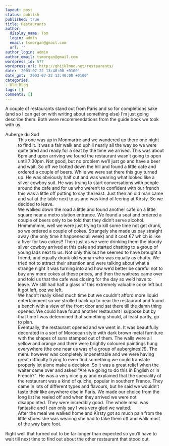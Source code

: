 ```yaml
---
layout: post
status: publish
published: true
title: Restaurants
author:
  display_name: Tom
  login: admin
  email: tsmorgan@gmail.com
  url: ''
author_login: admin
author_email: tsmorgan@gmail.com
wordpress_id: 577
wordpress_url: http://ghijklmno.net/restaurants/
date: '2003-07-22 13:40:00 +0100'
date_gmt: '2003-07-22 13:40:00 +0100'
categories:
- Old Blog
tags: []
comments: []
---
```

<p>A couple of restaurants stand out from Paris and so for completions sake (and so I can get on with writing about something else) I&#8217;m just going describe them. Both were recommendations from the guide book we took with us.</p>

<dl>
<dt>Auberge du Sud</dt>
<dd>This one was up in Monmartre and we wandered up there one night to find it. It was a fair walk and uphill nearly all the way so we were quite tired and ready for a seat by the time we arrived. This was about 6pm and upon arriving we found the restaurant wasn&#8217;t going to open until 7:30pm. Not good, but no problem we&#8217;ll just go and have a beer and wait. So off we trotted down the hill and found a little cafe and ordered a couple of beers. While we were sat there this guy turned up. He was obviously half cut and was wearing what looked like a silver cowboy suit. He was trying to start conversations with people around the cafe and for us who weren&#8217;t to confident with our french this was a little off putting to say the least. Just then an old man came and sat at the table next to us and was kind of leering at Kirsty. So we decided to leave.</dd>
<dd>We walked down the road a little and found another cafe on a little square near a metro station entrance. We found a seat and ordered a couple of beers only to be told that they didn&#8217;t serve alcohol. Hmmmmmm, well we were just trying to kill some time not get drunk, so we ordered a couple of cokes. Strangely she made us pay straight away (the only time it happened all week) and it cost &euro;7 which is like a fiver for two cokes!! Then just as we were drinking them the bloody silver cowboy arrived at this cafe and started chatting to a group of young lads next to us. Not only this but he seemed to have brought a friend, and equally drunk old woman who was equally as chatty. We tried not to attract their attention and were talking about what a strange night it was turning into and how we&#8217;d better be careful not to buy any more cokes at these prices, and then the waitress came over and told us that the cafe was closing for the day so we&#8217;d have to leave. We still had half a glass of this extremely valuable coke left but it got left, coz we left.</dd>
<dd>We hadn&#8217;t really killed much time but we couldn&#8217;t afford more liquid entertainment so we strolled back up to near the restaurant and found a bench with a view of the front door and sat there till the damn thing opened. We could have found another restaurant I suppose but by that time I was determined that something should, at least partly, go to plan.</dd>
<dd>Eventually, the restaurant opened and we went in. It was beautifully decorated in a sort of Moroccan style with dark brown metal furniture with the shapes of suns stamped out of them. The walls were all yellow and orange and there were brightly coloured paintings hung everywhere (the one near us was of a group of aubergines!?!). The menu however was completely impenetrable and we were having great difficulty trying to even find something we could translate properly let alone make a decision. So it was a great relief when the waiter came over and asked "Are we going to do this in English or in French?". He was a very nice guy and explained that the speciality of the restaurant was a kind of quiche, popular in southern France. They came in lots of different types and flavours, but he said we wouldn&#8217;t taste their like anywhere else in Paris. We made our choice from the long list he reeled off and when they arrived we were not disappointed. They were incredibly good. The whole meal was fantastic and I can only say I was very glad we waited.</dd>
<dd>After the meal we walked home and Kirsty got so much pain from the little shoes she was wearing she had to take them off and walk most of the way bare foot.</dd>
</dl>
<p class="firstpar">Right well that turned out to be far longer than expected so you&#8217;ll have to wait till next time to find out about the other restaurant that stood out.</p>

